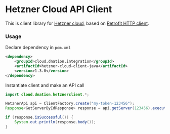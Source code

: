 # Hetzner Cloud API Client

This is client library for [Hetzner cloud](https://www.hetzner.com/cloud), based on [Retrofit HTTP client](https://github.com/square/retrofit).

### Usage

Declare dependency in `pom.xml`

```xml
<dependency>
    <groupId>cloud.dnation.integration</groupId>
    <artifactId>hetzner-cloud-client-java</artifactId>
    <version>1.3.0</version>
</dependency>
```

Instantiate client and make an API call
```java
import cloud.dnation.hetznerclient.*;

HetznerApi api = ClientFactory.create("my-token-123456");
Response<GetServerByIdResponse> response = api.getServer(123456).execute();

if (response.isSuccessful()) {
    System.out.println(response.body());
}
```
